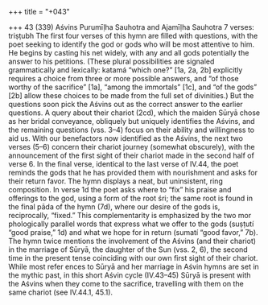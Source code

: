 +++
title = "+043"

+++
43 (339)
Aśvins
Purumīḷha Sauhotra and Ajamīḷha Sauhotra
7 verses: triṣṭubh
The first four verses of this hymn are filled with questions, with the poet seeking  to identify the god or gods who will be most attentive to him. He begins by casting  his net widely, with any and all gods potentially the answer to his petitions. (These  plural possibilities are signaled grammatically and lexically: katamá “which one?”  [1a, 2a, 2b] explicitly requires a choice from three or more possible answers, and “of  those worthy of the sacrifice” [1a], “among the immortals” [1c], and “of the gods”  [2b] allow these choices to be made from the full set of divinities.) But the questions  soon pick the Aśvins out as the correct answer to the earlier questions. A query  about their chariot (2cd), which the maiden Sūryā chose as her bridal conveyance,  obliquely but uniquely identifies the Aśvins, and the remaining questions (vss. 3–4)  focus on their ability and willingness to aid us.
With our benefactors now identified as the Aśvins, the next two verses (5–6)  concern their chariot journey (somewhat obscurely), with the announcement of  the first sight of their chariot made in the second half of verse 6. In the final verse, identical to the last verse of IV.44, the poet reminds the gods that he has provided  them with nourishment and asks for their return favor.
The hymn displays a neat, but uninsistent, ring composition. In verse 1d the poet  asks where to “fix” his praise and offerings to the god, using a form of the root śri;  the same root is found in the final pāda of the hymn (7d), where our desire of the  gods is, reciprocally, “fixed.” This complementarity is emphasized by the two mor
phologically parallel words that express what we offer to the gods (suṣṭutí “good  praise,” 1d) and what we hope for in return (sumatí “good favor,” 7b). The hymn twice mentions the involvement of the Aśvins (and their chariot) in  the marriage of Sūryā, the daughter of the Sun (vss. 2, 6), the second time in the  present tense coinciding with our own first sight of their chariot. While most refer ences to Sūryā and her marriage in Aśvin hymns are set in the mythic past, in this  short Aśvin cycle (IV.43–45) Sūryā is present with the Aśvins when they come to the  sacrifice, travelling with them on the same chariot (see IV.44.1, 45.1).